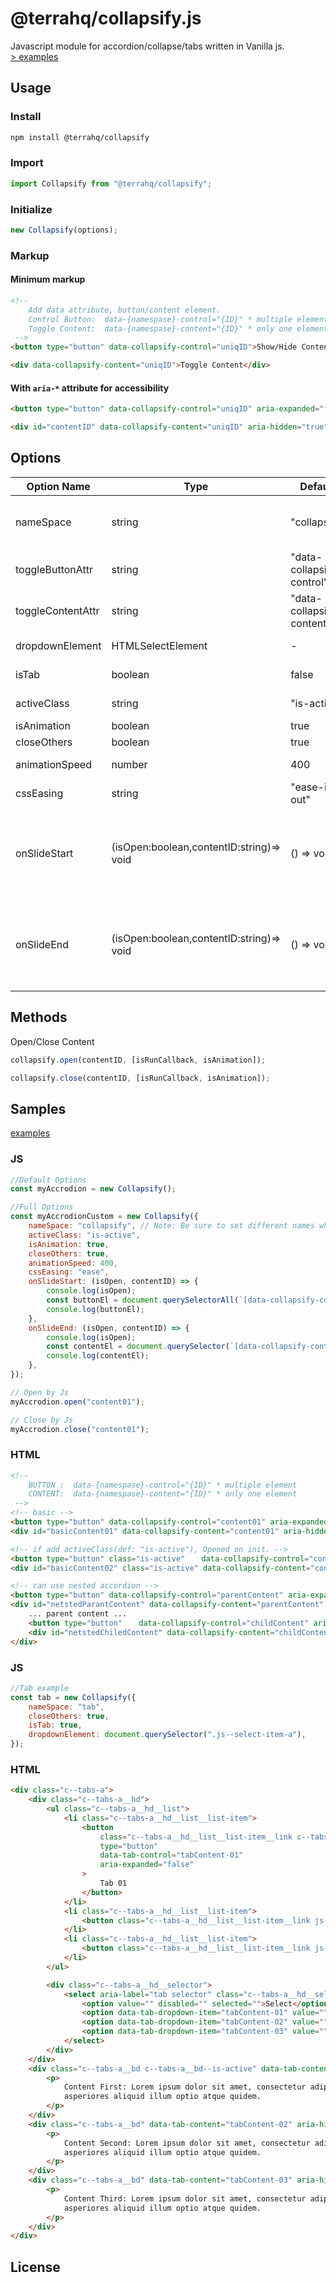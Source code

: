 # @terrahq/collapsify.js

Javascript module for accordion/collapse/tabs written in Vanilla js.  
[> examples](https://collapsify.terrahq.com/)

## Usage

### Install

```sh
npm install @terrahq/collapsify
```

### Import

```javascript
import Collapsify from "@terrahq/collapsify";
```

### Initialize

```javascript
new Collapsify(options);
```

### Markup

#### Minimum markup

```html
<!-- 
    Add data attribute, button/content element.
    Control Button:  data-{namespase}-control="{ID}" * multiple elements
    Toggle Content:  data-{namespase}-content="{ID}" * only one element
 -->
<button type="button" data-collapsify-control="uniqID">Show/Hide Content</button>

<div data-collapsify-content="uniqID">Toggle Content</div>
```

#### With `aria-*` attribute for accessibility

```html
<button type="button" data-collapsify-control="uniqID" aria-expanded="false" aria-controls="contentID">Show/Hide Content</button>

<div id="contentID" data-collapsify-content="uniqID" aria-hidden="true">Toggle Content</div>
```

## Options

| Option Name       | Type                                     | Default                   | Desc                                                                                                                     |
| ----------------- | ---------------------------------------- | ------------------------- | ------------------------------------------------------------------------------------------------------------------------ |
| nameSpace         | string                                   | "collapsify"              | Set namespace for "toggleButtonAttr", "toggleContentAttr" & "toggleSelectOptionsAttr"                                    |
| toggleButtonAttr  | string                                   | "data-collapsify-control" | data attribute for Button Element                                                                                        |
| toggleContentAttr | string                                   | "data-collapsify-content" | data attribute for Content                                                                                               |
| dropdownElement   | HTMLSelectElement                        | -                         | HTML dropdown element for tablets/mobiles                                                                                |
| isTab             | boolean                                  | false                     | The package being used for tabs                                                                                          |
| activeClass       | string                                   | "is-active"               | Add class on opened Element                                                                                              |
| isAnimation       | boolean                                  | true                      | animation Slide                                                                                                          |
| closeOthers       | boolean                                  | true                      | Close others Content                                                                                                     |
| animationSpeed    | number                                   | 400                       | css transition duration(ms)                                                                                              |
| cssEasing         | string                                   | "ease-in-out"             | css transition easing (only isAnimation:true)                                                                            |
| onSlideStart      | (isOpen:boolean,contentID:string)=> void | () => void                | Callback on Open/Close Animation Start <br> @param {Boolean} isOpen <br> @param {String} contentID \* Don't ID Attribute |
| onSlideEnd        | (isOpen:boolean,contentID:string)=> void | () => void                | Callback on Open/Close Animation End <br> @param {Boolean} isOpen <br> @param {String} contentID \* Don't ID Attribute   |

## Methods

Open/Close Content

```javascript
collapsify.open(contentID, [isRunCallback, isAnimation]);
```

```javascript
collapsify.close(contentID, [isRunCallback, isAnimation]);
```

## Samples

[examples](https://handy-collapse.netlify.com/)

### JS

```javascript
//Default Options
const myAccrodion = new Collapsify();

//Full Options
const myAccrodionCustom = new Collapsify({
    nameSpace: "collapsify", // Note: Be sure to set different names when creating multiple instances
    activeClass: "is-active",
    isAnimation: true,
    closeOthers: true,
    animationSpeed: 400,
    cssEasing: "ease",
    onSlideStart: (isOpen, contentID) => {
        console.log(isOpen);
        const buttonEl = document.querySelectorAll(`[data-collapsify-control='${contentID}']`);
        console.log(buttonEl);
    },
    onSlideEnd: (isOpen, contentID) => {
        console.log(isOpen);
        const contentEl = document.querySelector(`[data-collapsify-content='${contentID}']`);
        console.log(contentEl);
    },
});

// Open by Js
myAccrodion.open("content01");

// Close by Js
myAccrodion.close("content01");
```

### HTML

```html
<!-- 
    BUTTON :  data-{namespase}-control="{ID}" * multiple element
    CONTENT:  data-{namespase}-content="{ID}" * only one element
 -->
<!-- basic -->
<button type="button" data-collapsify-control="content01" aria-expanded="false" aria-controls="basicContent01">Show/Hide Content 01</button>
<div id="basicContent01" data-collapsify-content="content01" aria-hidden="true">... Content 01 ...</div>

<!-- if add activeClass(def: "is-active"), Opened on init. -->
<button type="button" class="is-active" 　 data-collapsify-control="content02" aria-expanded="true" aria-controls="basicContent02">Show/Hide Content 02</button>
<div id="basicContent02" class="is-active" data-collapsify-content="content02" aria-hidden="false">... Content 02 ...</div>

<!-- can use nested accordion -->
<button type="button" data-collapsify-control="parentContent" aria-expanded="true" aria-controls="netstedParantContent">Show/Hide parent content</button>
<div id="netstedParantContent" data-collapsify-content="parentContent" aria-hidden="true">
    ... parent content ...
    <button type="button" 　 data-collapsify-control="childContent" aria-expanded="true" aria-controls="netstedChiledContent">Show/Hide child content</button>
    <div id="netstedChiledContent" data-collapsify-content="childContent" aria-hidden="true">... child content ...</div>
</div>
```

### JS

```javascript
//Tab example
const tab = new Collapsify({
    nameSpace: "tab",
    closeOthers: true,
    isTab: true,
    dropdownElement: document.querySelector(".js--select-item-a"),
});
```

### HTML

```html
<div class="c--tabs-a">
    <div class="c--tabs-a__hd">
        <ul class="c--tabs-a__hd__list">
            <li class="c--tabs-a__hd__list__list-item">
                <button
                    class="c--tabs-a__hd__list__list-item__link c--tabs-a__hd__list__list-item__link--is-active js--select-tab"
                    type="button"
                    data-tab-control="tabContent-01"
                    aria-expanded="false"
                >
                    Tab 01
                </button>
            </li>
            <li class="c--tabs-a__hd__list__list-item">
                <button class="c--tabs-a__hd__list__list-item__link js--select-tab" type="button" data-tab-control="tabContent-02" aria-expanded="false">Tab 02</button>
            </li>
            <li class="c--tabs-a__hd__list__list-item">
                <button class="c--tabs-a__hd__list__list-item__link js--select-tab" type="button" data-tab-control="tabContent-03" aria-expanded="false">Tab 03</button>
            </li>
        </ul>

        <div class="c--tabs-a__hd__selector">
            <select aria-label="tab selector" class="c--tabs-a__hd__selector__item js--select-item-a">
                <option value="" disabled="" selected="">Select</option>
                <option data-tab-dropdown-item="tabContent-01" value="">option 01</option>
                <option data-tab-dropdown-item="tabContent-02" value="">option 02</option>
                <option data-tab-dropdown-item="tabContent-03" value="">option 03</option>
            </select>
        </div>
    </div>
    <div class="c--tabs-a__bd c--tabs-a__bd--is-active" data-tab-content="tabContent-01" aria-hidden="true">
        <p>
            Content First: Lorem ipsum dolor sit amet, consectetur adipisicing elit. Dolores nostrum amet excepturi eum. Quo labore, est inventore incidunt debitis voluptatum qui itaque iste quam,
            asperiores aliquid illum optio atque quidem.
        </p>
    </div>
    <div class="c--tabs-a__bd" data-tab-content="tabContent-02" aria-hidden="true">
        <p>
            Content Second: Lorem ipsum dolor sit amet, consectetur adipisicing elit. Dolores nostrum amet excepturi eum. Quo labore, est inventore incidunt debitis voluptatum qui itaque iste quam,
            asperiores aliquid illum optio atque quidem.
        </p>
    </div>
    <div class="c--tabs-a__bd" data-tab-content="tabContent-03" aria-hidden="true">
        <p>
            Content Third: Lorem ipsum dolor sit amet, consectetur adipisicing elit. Dolores nostrum amet excepturi eum. Quo labore, est inventore incidunt debitis voluptatum qui itaque iste quam,
            asperiores aliquid illum optio atque quidem.
        </p>
    </div>
</div>
```

## License
